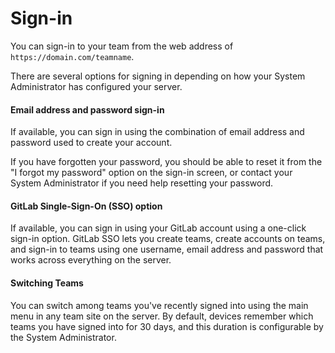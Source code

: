 # Sign-in

You can sign-in to your team from the web address of `https://domain.com/teamname`. 

There are several options for signing in depending on how your System Administrator has configured your server. 

#### Email address and password sign-in

If available, you can sign in using the combination of email address and password used to create your account. 

If you have forgotten your password, you should be able to reset it from the "I forgot my password" option on the sign-in screen, or contact your System Administrator if you need help resetting your password. 

#### GitLab Single-Sign-On (SSO) option 

If available, you can sign in using your GitLab account using a one-click sign-in option. GitLab SSO lets you create teams, create accounts on teams, and sign-in to teams using one username, email address and password that works across everything on the server. 

#### Switching Teams

You can switch among teams you've recently signed into using the main menu in any team site on the server. By default, devices remember which teams you have signed into for 30 days, and this duration is configurable by the System Administrator. 
